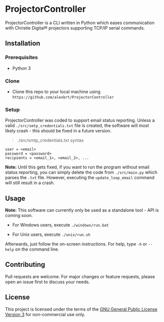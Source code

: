 # ProjectorController

ProjectorController is a CLI written in Python which eases communication with Christie Digital® projectors supporting TCP/IP serial commands.

## Installation

### Prerequisites

- Python 3

### Clone

- Clone this repo to your local machine using `https://github.com/alexbrt/ProjectorController`

### Setup

ProjectorController was coded to support email status reporting. Unless a valid `./src/smtp_credentials.txt` file is created, the software will most likely crash - this should be fixed in a future version.

> ./src/smtp_credentials.txt syntax

```
user = <email>
password = <password>
recipients = <email_1>, <email_2>, ...
```
**Note:** Until this gets fixed, if you want to run the program without email status reporting, you can simply delete the code from `./src/main.py` which parses the `.txt` file. However, executing the `update_loop_email` command will still result in a crash.

## Usage

**Note:** This software can currently only be used as a standalone tool - API is coming soon.

- For Windows users, execute `./windows/run.bat`

- For Unix users, execute `./unix/run.sh`

Afterwards, just follow the on-screen instructions. For help, type `-h` or `--help` on the command line.

## Contributing

Pull requests are welcome. For major changes or feature requests, please open an issue first to discuss your needs.

## License

This project is licensed under the terms of the [GNU General Public License Version 3](https://www.gnu.org/licenses/gpl-3.0.en.html) for non-commercial use only.
